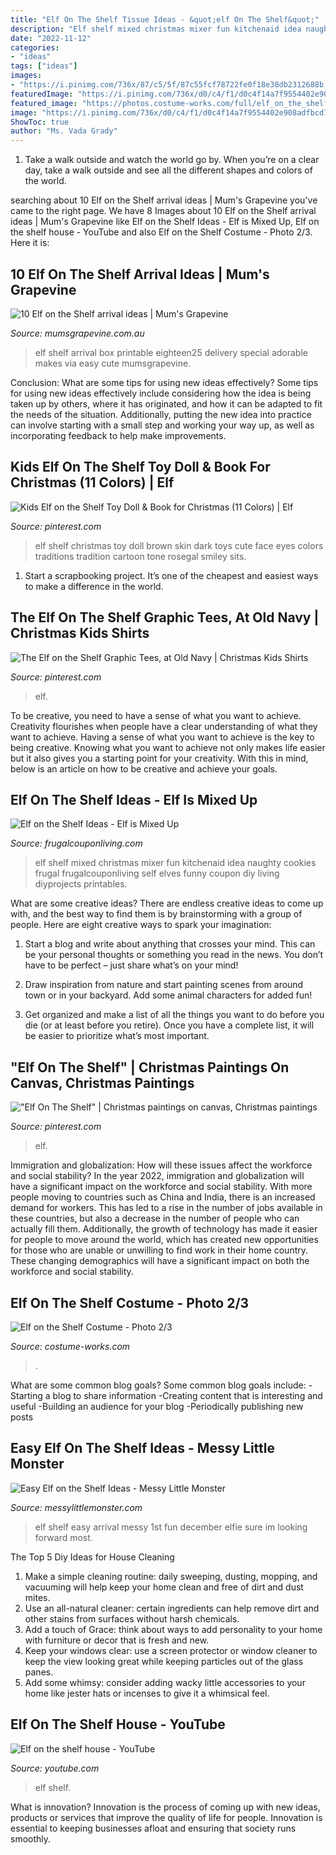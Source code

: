 ```yaml
---
title: "Elf On The Shelf Tissue Ideas - &quot;elf On The Shelf&quot;"
description: "Elf shelf mixed christmas mixer fun kitchenaid idea naughty cookies frugal frugalcouponliving self elves funny coupon diy living diyprojects printables"
date: "2022-11-12"
categories:
- "ideas"
tags: ["ideas"]
images:
- "https://i.pinimg.com/736x/87/c5/5f/87c55fcf78722fe0f18e38db2312688b.jpg"
featuredImage: "https://i.pinimg.com/736x/d0/c4/f1/d0c4f14a7f9554402e908adfbcd7868c.jpg"
featured_image: "https://photos.costume-works.com/full/elf_on_the_shelf1.jpg"
image: "https://i.pinimg.com/736x/d0/c4/f1/d0c4f14a7f9554402e908adfbcd7868c.jpg"
ShowToc: true
author: "Ms. Vada Grady"
---
```



1) Take a walk outside and watch the world go by. When you’re on a clear day, take a walk outside and see all the different shapes and colors of the world.

	

		
searching about 10 Elf on the Shelf arrival ideas | Mum&#039;s Grapevine you've came to the right page. We have 8 Images about 10 Elf on the Shelf arrival ideas | Mum&#039;s Grapevine like Elf on the Shelf Ideas - Elf is Mixed Up, Elf on the shelf house - YouTube and also Elf on the Shelf Costume - Photo 2/3. Here it is:
		
    
## 10 Elf On The Shelf Arrival Ideas | Mum&#039;s Grapevine

<img loading=lazy src="https://mumsgrapevine.com.au/site/wp-content/uploads/2017/10/elf-on-the-shelf-box.jpg" onerror="this.onerror=null;this.src='https://tse2.mm.bing.net/th?id=OIP.7JDwYN0SaYgwi5lHozN74QHaKx&amp;pid=15.1';" alt="10 Elf on the Shelf arrival ideas | Mum&#039;s Grapevine">

_Source: mumsgrapevine.com.au_

>elf shelf arrival box printable eighteen25 delivery special adorable makes via easy cute mumsgrapevine. 

	

Conclusion: What are some tips for using new ideas effectively?
Some tips for using new ideas effectively include considering how the idea is being taken up by others, where it has originated, and how it can be adapted to fit the needs of the situation. Additionally, putting the new idea into practice can involve starting with a small step and working your way up, as well as incorporating feedback to help make improvements.

    
## Kids Elf On The Shelf Toy Doll &amp; Book For Christmas (11 Colors) | Elf

<img loading=lazy src="https://i.pinimg.com/736x/18/c6/b1/18c6b1fabb385d66527fed21811f24a7.jpg" onerror="this.onerror=null;this.src='https://tse3.mm.bing.net/th?id=OIP.KcNp3aUJrh-iXah0f3_hxAHaHa&amp;pid=15.1';" alt="Kids Elf on the Shelf Toy Doll &amp; Book for Christmas (11 Colors) | Elf">

_Source: pinterest.com_

>elf shelf christmas toy doll brown skin dark toys cute face eyes colors traditions tradition cartoon tone rosegal smiley sits. 

	

1. Start a scrapbooking project. It’s one of the cheapest and easiest ways to make a difference in the world.

    
## The Elf On The Shelf Graphic Tees, At Old Navy | Christmas Kids Shirts

<img loading=lazy src="https://i.pinimg.com/736x/d0/c4/f1/d0c4f14a7f9554402e908adfbcd7868c.jpg" onerror="this.onerror=null;this.src='https://tse2.mm.bing.net/th?id=OIP.haKGpFmXCtJnqGxtp8sz_gHaJ3&amp;pid=15.1';" alt="The Elf on the Shelf Graphic Tees, at Old Navy | Christmas Kids Shirts">

_Source: pinterest.com_

>elf. 

	

To be creative, you need to have a sense of what you want to achieve.
Creativity flourishes when people have a clear understanding of what they want to achieve. Having a sense of what you want to achieve is the key to being creative. Knowing what you want to achieve not only makes life easier but it also gives you a starting point for your creativity. With this in mind, below is an article on how to be creative and achieve your goals.

    
## Elf On The Shelf Ideas - Elf Is Mixed Up

<img loading=lazy src="https://i2.wp.com/frugalcouponliving.com/wp-content/uploads/2014/11/elf-on-the-shelf-ideas-mixer-frugal-coupon-living.jpg" onerror="this.onerror=null;this.src='https://tse1.mm.bing.net/th?id=OIP.APrlIdE4w2R2KC7G56B54gHaLH&amp;pid=15.1';" alt="Elf on the Shelf Ideas - Elf is Mixed Up">

_Source: frugalcouponliving.com_

>elf shelf mixed christmas mixer fun kitchenaid idea naughty cookies frugal frugalcouponliving self elves funny coupon diy living diyprojects printables. 

	

What are some creative ideas?
There are endless creative ideas to come up with, and the best way to find them is by brainstorming with a group of people. Here are eight creative ways to spark your imagination: 
1. Start a blog and write about anything that crosses your mind. This can be your personal thoughts or something you read in the news. You don’t have to be perfect – just share what’s on your mind!

2. Draw inspiration from nature and start painting scenes from around town or in your backyard. Add some animal characters for added fun!

3. Get organized and make a list of all the things you want to do before you die (or at least before you retire). Once you have a complete list, it will be easier to prioritize what’s most important.

    
## &quot;Elf On The Shelf&quot; | Christmas Paintings On Canvas, Christmas Paintings

<img loading=lazy src="https://i.pinimg.com/736x/87/c5/5f/87c55fcf78722fe0f18e38db2312688b.jpg" onerror="this.onerror=null;this.src='https://tse2.mm.bing.net/th?id=OIP.O-aJWPVY02IwQCtfJeLkuwHaHa&amp;pid=15.1';" alt="&quot;Elf On The Shelf&quot; | Christmas paintings on canvas, Christmas paintings">

_Source: pinterest.com_

>elf. 

	

Immigration and globalization: How will these issues affect the workforce and social stability?
In the year 2022, immigration and globalization will have a significant impact on the workforce and social stability. With more people moving to countries such as China and India, there is an increased demand for workers. This has led to a rise in the number of jobs available in these countries, but also a decrease in the number of people who can actually fill them. Additionally, the growth of technology has made it easier for people to move around the world, which has created new opportunities for those who are unable or unwilling to find work in their home country. These changing demographics will have a significant impact on both the workforce and social stability.

    
## Elf On The Shelf Costume - Photo 2/3

<img loading=lazy src="https://photos.costume-works.com/full/elf_on_the_shelf1.jpg" onerror="this.onerror=null;this.src='https://tse2.mm.bing.net/th?id=OIP.Nxk82lAmB_sLb-oNimjGZgHaNK&amp;pid=15.1';" alt="Elf on the Shelf Costume - Photo 2/3">

_Source: costume-works.com_

>. 

	

What are some common blog goals?
Some common blog goals include: 
-Starting a blog to share information 
-Creating content that is interesting and useful 
-Building an audience for your blog 
-Periodically publishing new posts

    
## Easy Elf On The Shelf Ideas - Messy Little Monster

<img loading=lazy src="https://2.bp.blogspot.com/-pP-7kxIQOy0/VGPbh4bGPcI/AAAAAAAABFk/JH7WeOQL_Rk/s640/1500975_10151925407443089_1180067593_o.jpg" onerror="this.onerror=null;this.src='https://tse2.mm.bing.net/th?id=OIP.me5Pl5oTLY7SQXDHH8ZYqAHaJ4&amp;pid=15.1';" alt="Easy Elf on the Shelf Ideas - Messy Little Monster">

_Source: messylittlemonster.com_

>elf shelf easy arrival messy 1st fun december elfie sure im looking forward most. 

	

The Top 5 Diy Ideas for House Cleaning
1. Make a simple cleaning routine: daily sweeping, dusting, mopping, and vacuuming will help keep your home clean and free of dirt and dust mites.
2. Use an all-natural cleaner: certain ingredients can help remove dirt and other stains from surfaces without harsh chemicals.
3. Add a touch of Grace: think about ways to add personality to your home with furniture or decor that is fresh and new.
4. Keep your windows clear: use a screen protector or window cleaner to keep the view looking great while keeping particles out of the glass panes.
5. Add some whimsy: consider adding wacky little accessories to your home like jester hats or incenses to give it a whimsical feel.

    
## Elf On The Shelf House - YouTube

<img loading=lazy src="https://i.ytimg.com/vi/kYg3CrZRKks/maxresdefault.jpg" onerror="this.onerror=null;this.src='https://tse4.mm.bing.net/th?id=OIP.Hp6Y84MmFRp6FLlfSi3d6gHaEK&amp;pid=15.1';" alt="Elf on the shelf house - YouTube">

_Source: youtube.com_

>elf shelf. 

	

What is innovation?
Innovation is the process of coming up with new ideas, products or services that improve the quality of life for people. Innovation is essential to keeping businesses afloat and ensuring that society runs smoothly.

